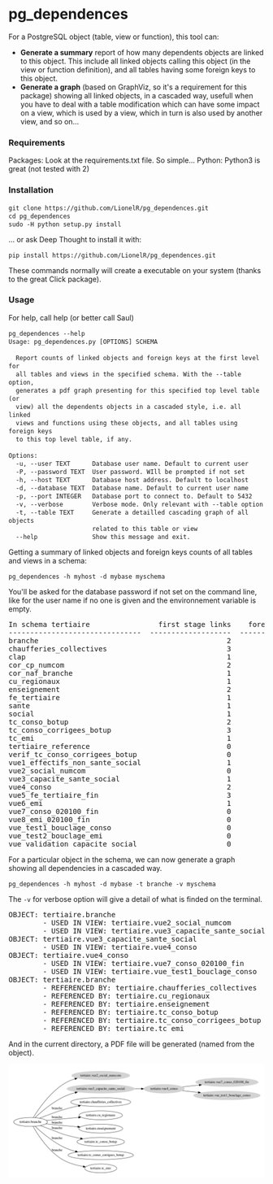 pg_dependences
==============


For a PostgreSQL object (table, view or function), this tool can:

* __Generate a summary__ report of how many dependents objects are linked to
this object. This include all linked objects calling this object (in the
view or function definition), and all tables having some foreign keys to
this object.
* __Generate a graph__ (based on GraphViz, so it's a requirement for this
package) showing all linked objects, in a cascaded way, usefull when you
have to deal with a table modification which can have some impact on a
view, which is used by a view, which in turn is also used by another view,
 and so on...


### Requirements
Packages: Look at the requirements.txt file. So simple...
Python: Python3 is great (not tested with 2)


### Installation

```
git clone https://github.com/LionelR/pg_dependences.git
cd pg_dependences
sudo -H python setup.py install
```

... or ask Deep Thought to install it with:

```
pip install https://github.com/LionelR/pg_dependences.git
```

These commands normally will create a executable on your system (thanks to the great Click package).


### Usage

For help, call help (or better call Saul)

```
pg_dependences --help
Usage: pg_dependences.py [OPTIONS] SCHEMA

  Report counts of linked objects and foreign keys at the first level for
  all tables and views in the specified schema. With the --table option,
  generates a pdf graph presenting for this specified top level table (or
  view) all the dependents objects in a cascaded style, i.e. all linked
  views and functions using these objects, and all tables using foreign keys
  to this top level table, if any.

Options:
  -u, --user TEXT      Database user name. Default to current user
  -P, --password TEXT  User password. WIll be prompted if not set
  -h, --host TEXT      Database host address. Default to localhost
  -d, --database TEXT  Database name. Default to current user name
  -p, --port INTEGER   Database port to connect to. Default to 5432
  -v, --verbose        Verbose mode. Only relevant with --table option
  -t, --table TEXT     Generate a detailled cascading graph of all objects
                       related to this table or view
  --help               Show this message and exit.
```

Getting a summary of linked objects and foreign keys counts of all tables and views in a schema:

```
pg_dependences -h myhost -d mybase myschema
```

You'll be asked for the database password if not set on the command line, like for the user name if no one is given and the environnement variable is empty.

<pre>
In schema tertiaire                first stage links    foreign keys
-------------------------------  -------------------  --------------
branche                                            2               6
chaufferies_collectives                            3               0
clap                                               1               0
cor_cp_numcom                                      2               0
cor_naf_branche                                    1               0
cu_regionaux                                       1               0
enseignement                                       2               0
fe_tertiaire                                       1               0
sante                                              1               0
social                                             1               0
tc_conso_botup                                     2               0
tc_conso_corrigees_botup                           3               0
tc_emi                                             1               0
tertiaire_reference                                0               2
verif_tc_conso_corrigees_botup                     0               0
vue1_effectifs_non_sante_social                    1               0
vue2_social_numcom                                 0               0
vue3_capacite_sante_social                         1               0
vue4_conso                                         2               0
vue5_fe_tertiaire_fin                              3               0
vue6_emi                                           1               0
vue7_conso_020100_fin                              0               0
vue8_emi_020100_fin                                0               0
vue_test1_bouclage_conso                           0               0
vue_test2_bouclage_emi                             0               0
vue_validation_capacite_social                     0               0
</pre>

For a particular object in the schema, we can now generate a graph showing all
dependencies in a cascaded way.

```
pg_dependences -h myhost -d mybase -t branche -v myschema
```
The `-v` for verbose option will give a detail of what is finded on the terminal.

<pre>
OBJECT: tertiaire.branche
        - USED IN VIEW: tertiaire.vue2_social_numcom
        - USED IN VIEW: tertiaire.vue3_capacite_sante_social
OBJECT: tertiaire.vue3_capacite_sante_social
        - USED IN VIEW: tertiaire.vue4_conso
OBJECT: tertiaire.vue4_conso
        - USED IN VIEW: tertiaire.vue7_conso_020100_fin
        - USED IN VIEW: tertiaire.vue_test1_bouclage_conso
OBJECT: tertiaire.branche
        - REFERENCED BY: tertiaire.chaufferies_collectives
        - REFERENCED BY: tertiaire.cu_regionaux
        - REFERENCED BY: tertiaire.enseignement
        - REFERENCED BY: tertiaire.tc_conso_botup
        - REFERENCED BY: tertiaire.tc_conso_corrigees_botup
        - REFERENCED BY: tertiaire.tc_emi
</pre>

And in the current directory, a PDF file will be generated (named from the object).

![Example graph](examples/example.png?raw=true)
